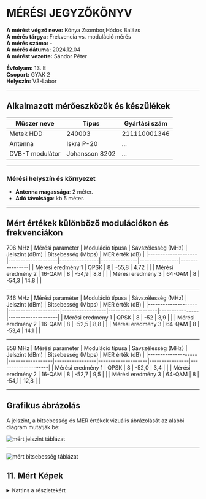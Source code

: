 # MÉRÉSI JEGYZŐKÖNYV

**A mérést végző neve:** Kónya Zsombor,Hódos Balázs <br>
**A mérés tárgya:** Frekvencia vs. moduláció mérés <br>
**A mérés száma:**  - <br>
**A mérés dátuma:**  2024.12.04 <br>
**A mérést vezette:** Sándor Péter <br>

**Évfolyam:** 13. E  
**Csoport:** GYAK 2  
**Helyszín:** V3-Labor

---
## Alkalmazott mérőeszközök és készülékek

| Műszer neve                         | Típus       | Gyártási szám |
| ----------------------------------- | ----------- | ------------- |
| Metek HDD                           | 240003     |211110001346          |
| Antenna                             | Iskra P-20  | ...            |
| DVB-T modulátor                     |  Johansson 8202  | ...            |

---
### **Mérési helyszín és környezet**
- **Antenna magassága**: 2 méter.
- **Adó távolsága**: kb 5 méter.

---

## Mért értékek különböző modulációkon és frekvenciákon

706 MHz
| Mérési paraméter    | Moduláció típusa   | Sávszélesség (MHz) | Jelszint (dBm) | Bitsebesség (Mbps) | MER érték (dB) |
|-------------------- |--------------------|----------------|---------------|----------------|----------------|
| Mérési eredmény 1   |       QPSK         |        8       |     -55,8     |      4.72      |                |
| Mérési eredmény 2   |       16-QAM       |        8       |     -54,9     |      8,8       |                |
| Mérési eredmény 3   |       64-QAM       |        8       |     -54,3     |      14.8      |                |

---

746 MHz
| Mérési paraméter   | Moduláció típusa | Sávszélesség (MHz) | Jelszint (dBm) | Bitsebesség (Mbps) | MER érték (dB) |
|--------------------|---------------------|------------------|--------------------|----------------|--------------------|
| Mérési eredmény 1  |          QPSK       |        8         |      -52           |       3,9      |                    |
| Mérési eredmény 2  |          16-QAM     |        8         |      -52,5         |       8,8      |                    |
| Mérési eredmény 3  |          64-QAM     |        8         |      -53,4         |       14.1     |                    |

---

858 MHz
| Mérési paraméter   | Moduláció típusa | Sávszélesség (MHz) | Jelszint (dBm) | Bitsebesség (Mbps) | MER érték (dB) |
|--------------------|------------------|-----------------|--------------------|----------------|--------------------|
| Mérési eredmény 1  |         QPSK     |        8        |       -52,0        |    3,4         |                    |
| Mérési eredmény 2  |         16-QAM   |        8        |       -52,7        |        9,5     |                    |
| Mérési eredmény 3  |         64-QAM   |        8        |       -54,1        |         12,8   |                    |

---

## Grafikus ábrázolás
<p>A jelszint, a bitsebesség és MER értékek vizuális ábrázolását az alábbi diagram mutatják be:</p>




![mért jelszint táblázat](https://github.com/user-attachments/assets/478446b1-a32b-47b9-bc0e-0c8ba5570bb2)

---
![mért bitsebesség táblázat](https://github.com/user-attachments/assets/33094e76-9a9b-40c1-aa49-3df946013fed)

## 11. Mért Képek

<details>
<summary>Kattins a részletekért</summary>
![its_snapshot_0001](https://github.com/user-attachments/assets/ff37db14-e48f-45cb-b650-6ebf3bd1d2e6)
![its_snapshot_0002](https://github.com/user-attachments/assets/6b005d1a-259d-49d8-9815-444693ea52e6)
![its_snapshot_0003](https://github.com/user-attachments/assets/a587c139-d819-41d3-aeaa-c4df69025fdd)
![its_snapshot_0004](https://github.com/user-attachments/assets/065e6ca4-96f2-4ce1-9875-74c9b5b4caef)
![its_snapshot_0005](https://github.com/user-attachments/assets/2c5b3291-f383-495f-a7d0-e4c5df84edaf)
![its_snapshot_0006](https://github.com/user-attachments/assets/05fcfeef-3d0e-40fa-b80b-4de99f327ec0)
![its_snapshot_0007](https://github.com/user-attachments/assets/a7c5b644-d574-4351-8694-acefd55f32b0)
![its_snapshot_0008](https://github.com/user-attachments/assets/918857f7-9eb1-4869-a80b-b1eea1e4f900)
![its_snapshot_0009](https://github.com/user-attachments/assets/7f3d8e10-1652-4b7a-aea0-50df29db80cf)

<br>




## Mérési eredmények elemzése
Az adatok alapján az alábbi következtetéseket lehet levonni:

-A jel erőssége a modulációtól függetlenül hasonló, de a PSK moduláció esetén a legjobb

-A 64QAM rendelkezik a legjobb bitsebességgel, frekvenciától függetlenül

-A modulációs hibaarány általánosan a PSK-nál a legnagyobb

-Minél nagyobb a frekvencia, annál kisebb a bitsebesség

---



